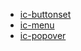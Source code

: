 - [ic-buttonset](https://github.com/instructure/ic-buttonset)
- [ic-menu](https://github.com/instructure/ic-menu)
- [ic-popover](https://github.com/instructure/ic-popover)
